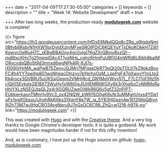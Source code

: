 +++
date = "2017-04-09T17:27:30-05:00"
categories = []
keywords = []
description = ""
title = "Week 14: Website Development"
draft = true

+++
After two long weeks, the production-ready **[modulogeek.com](https://modulogeek.com)** website is complete!

{{< figure src="https://lh3.googleusercontent.com/hfDxE8MkdQQq8cZRp_q9lgdqNmi0Bfvb6RsbrN1HXW1IprDyldXztyMFxeSROtPDIC6KQEYuYTsDkoKOkkH7Zi81KgwvcGeRluH7C_xEBg8lBAGny4gc0xIgI7KgZXrQBmyRxzQf--md6txcKHvTg2fmpjpl0Ac4T1yqNHs_cghz6HmPuUBfjG4mWffd6L8jbh8baIMORvcvdqQBo5t9d3mnxd6wgNPk4IR-6JI7s-iXI09iVHrMA_waPwB7EZeoyJQJMn7MFqasOkR73qQt20pTDLtI7kZ9pkzBosFC4h4YY7swihp8G1wsNheacOlnzyv7pYerhxOsM_LppPgF47gXwxyYhnLtp2Kk4rocx3QVBRU5uUKSsiGppm2VMHjRcd_GN1MqVWvv57L_F7LClTqf39z5hcIQt05EvksIx2818X73WuHv1xW6t0gJlUHEMRtWGXy6k3rXhq6uCvNMMsRaHhjYXLzNSEQJtaQL2s4rXGQRUZweOiWkR6Q6v5gfZ32nPjPT-EUkkierkaonTMtm1y9Vc3_ox42NQW_kWKfSO0gK8ufk3uMMgnUnxs4YDq1uPx1pgjfObsou1JhqhRkKlIiks31XqnY8e7W_ja_SYB3HGpznAw1Ef2lWqQ8jyn9j2h73M7wJlHqCRO3AvgNpru9J7nGsOC6C98_ZhQ=w1216-h974-no" link="https://modulogeek.com" >}}

This was created with [Hugo](https://gohugo.io) and with the [Creative theme](https://themes.gohugo.io/creative/). And a very big thanks to Google Chrome's developer tools: it is quite a godsend. My work would have been magnitudes harder if not for this nifty invention!

And, as is customary, I have put up the Hugo source on github: [hugo-modulogeek-com](https://github.com/pirxthepilot/hugo-modulogeek-com)
